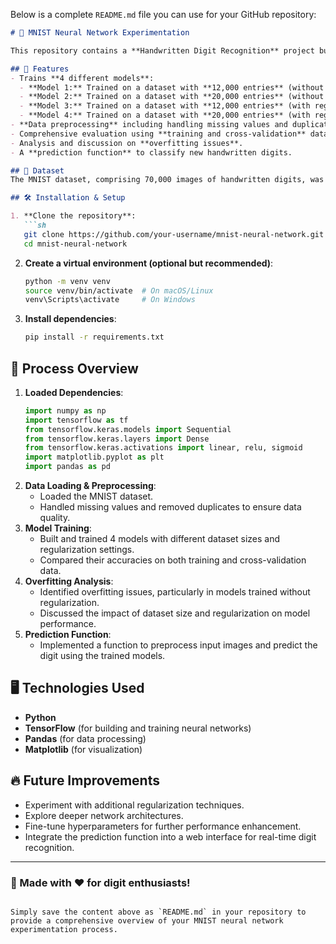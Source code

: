 Below is a complete `README.md` file you can use for your GitHub repository:

```markdown
# 🧠 MNIST Neural Network Experimentation

This repository contains a **Handwritten Digit Recognition** project built using **Python, TensorFlow, and Pandas**. The project demonstrates training multiple neural network models on the MNIST dataset with different dataset sizes and regularization techniques.

## 🚀 Features
- Trains **4 different models**:
  - **Model 1:** Trained on a dataset with **12,000 entries** (without regularization).
  - **Model 2:** Trained on a dataset with **20,000 entries** (without regularization).
  - **Model 3:** Trained on a dataset with **12,000 entries** (with regularization).
  - **Model 4:** Trained on a dataset with **20,000 entries** (with regularization).
- **Data preprocessing** including handling missing values and duplicates.
- Comprehensive evaluation using **training and cross-validation** data.
- Analysis and discussion on **overfitting issues**.
- A **prediction function** to classify new handwritten digits.

## 📂 Dataset
The MNIST dataset, comprising 70,000 images of handwritten digits, was used. For experimentation, subsets of **12,000** and **20,000** entries were extracted to assess the impact of dataset size and regularization on model performance.

## 🛠️ Installation & Setup

1. **Clone the repository**:
   ```sh
   git clone https://github.com/your-username/mnist-neural-network.git
   cd mnist-neural-network
   ```
2. **Create a virtual environment (optional but recommended)**:
   ```sh
   python -m venv venv
   source venv/bin/activate  # On macOS/Linux
   venv\Scripts\activate     # On Windows
   ```
3. **Install dependencies**:
   ```sh
   pip install -r requirements.txt
   ```

## 📌 Process Overview

1. **Loaded Dependencies**:
   ```python
   import numpy as np
   import tensorflow as tf
   from tensorflow.keras.models import Sequential
   from tensorflow.keras.layers import Dense
   from tensorflow.keras.activations import linear, relu, sigmoid
   import matplotlib.pyplot as plt
   import pandas as pd
   ```
2. **Data Loading & Preprocessing**:
   - Loaded the MNIST dataset.
   - Handled missing values and removed duplicates to ensure data quality.
3. **Model Training**:
   - Built and trained 4 models with different dataset sizes and regularization settings.
   - Compared their accuracies on both training and cross-validation data.
4. **Overfitting Analysis**:
   - Identified overfitting issues, particularly in models trained without regularization.
   - Discussed the impact of dataset size and regularization on model performance.
5. **Prediction Function**:
   - Implemented a function to preprocess input images and predict the digit using the trained models.

## 🖥️ Technologies Used
- **Python**
- **TensorFlow** (for building and training neural networks)
- **Pandas** (for data processing)
- **Matplotlib** (for visualization)

## 🔥 Future Improvements
- Experiment with additional regularization techniques.
- Explore deeper network architectures.
- Fine-tune hyperparameters for further performance enhancement.
- Integrate the prediction function into a web interface for real-time digit recognition.

---

### 🧠 Made with ❤️ for digit enthusiasts!
```

Simply save the content above as `README.md` in your repository to provide a comprehensive overview of your MNIST neural network experimentation process.
